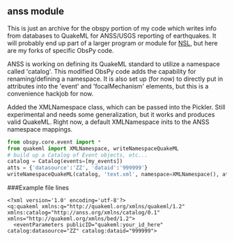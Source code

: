 ## anss module
This is just an archive for the obspy portion of my code which writes info from databases to QuakeML for ANSS/USGS reporting of earthquakes. It will probably end up part of a larger program or module for [NSL](http://github.com/NVSeismoLab), but here are my forks of specific ObsPy code.

ANSS is working on defining its QuakeML standard to utilize a namespace called 'catalog'. This modified ObsPy code adds the capability for renaming/defining a namespace. It is also set up (for now) to directly put in attributes into the 'event' and 'focalMechanism' elements, but this is a convenience hackjob for now.

Added the XMLNamespace class, which can be passed into the Pickler. Still experimental and needs some generalization, but it works and produces valid QuakeML. Right now, a default XMLNamespace inits to the ANSS namespace mappings.

```python
from obspy.core.event import *
from quakeml import XMLNamespace, writeNamespaceQuakeML
# build up a Catalog of Event objects, etc...
catalog = Catalog(events=[my_events])
atts = {'datasource':'ZZ', 'dataid':'999999'}
writeNamespaceQuakeML(catalog, 'text.xml', namespace=XMLNamespace(), attributes=atts)
```
###Example file lines
```
<?xml version='1.0' encoding='utf-8'?>
<q:quakeml xmlns:q="http://quakeml.org/xmlns/quakeml/1.2" xmlns:catalog="http://anss.org/xmlns/catalog/0.1" xmlns="http://quakeml.org/xmlns/bed/1.2">
  <eventParameters publicID="quakeml:your_id_here" catalog:datasource="ZZ" catalog:dataid="999999">
```

